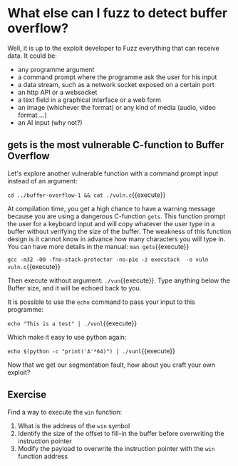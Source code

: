 # What else can I fuzz to detect buffer overflow?

Well, it is up to the exploit developer to Fuzz everything that can receive data. It could be:
- any programme argument
- a command prompt where the programme ask the user for his input
- a data stream, such as a network socket exposed on a certain port
- an http API or a websocket
- a text field in a graphical interface or a web form
- an image (whichever the format) or any kind of media (audio, video format ...)
- an AI input (why not?)

## gets is the most vulnerable C-function to Buffer Overflow

Let's explore another vulnerable function with a command prompt input instead of an argument:

`cd ../buffer-overflow-1 && cat ./vuln.c`{{execute}}

At compilation time, you get a high chance to have a warning message because you are using a dangerous C-function `gets`. This function prompt the user for a keyboard input and will copy whatever the user type in a buffer without verifying the size of the buffer. The weakness of this function design is it cannot know in advance how many characters you will type in. You can have more details in the manual: `man gets`{{execute}}

`gcc -m32 -O0 -fno-stack-protector -no-pie -z execstack  -o vuln vuln.c`{{execute}}

Then execute without argument: `./vun`{{execute}}. Type anything below the Buffer size, and it will be echoed back to you.

It is possible to use the `echo` command to pass your input to this programme:

`echo "This is a test" | ./vunl`{{execute}}

Which make it easy to use python again:

`echo $(python -c "print('A'*64)") | ./vunl`{{execute}}

Now that we get our segmentation fault, how about you craft your own exploit?

## Exercise

Find a way to execute the `win` function:

1. What is the address of the `win` symbol
2. Identify the size of the offset to fill-in the buffer before overwriting the instruction pointer
3. Modify the payload to overwrite the instruction pointer with the `win` function address

